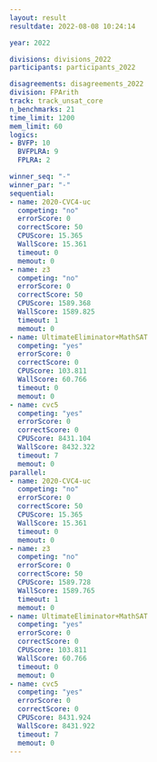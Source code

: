 ```yaml
---
layout: result
resultdate: 2022-08-08 10:24:14

year: 2022

divisions: divisions_2022
participants: participants_2022

disagreements: disagreements_2022
division: FPArith
track: track_unsat_core
n_benchmarks: 21
time_limit: 1200
mem_limit: 60
logics:
- BVFP: 10
  BVFPLRA: 9
  FPLRA: 2

winner_seq: "-"
winner_par: "-"
sequential:
- name: 2020-CVC4-uc
  competing: "no"
  errorScore: 0
  correctScore: 50
  CPUScore: 15.365
  WallScore: 15.361
  timeout: 0
  memout: 0
- name: z3
  competing: "no"
  errorScore: 0
  correctScore: 50
  CPUScore: 1589.368
  WallScore: 1589.825
  timeout: 1
  memout: 0
- name: UltimateEliminator+MathSAT
  competing: "yes"
  errorScore: 0
  correctScore: 0
  CPUScore: 103.811
  WallScore: 60.766
  timeout: 0
  memout: 0
- name: cvc5
  competing: "yes"
  errorScore: 0
  correctScore: 0
  CPUScore: 8431.104
  WallScore: 8432.322
  timeout: 7
  memout: 0
parallel:
- name: 2020-CVC4-uc
  competing: "no"
  errorScore: 0
  correctScore: 50
  CPUScore: 15.365
  WallScore: 15.361
  timeout: 0
  memout: 0
- name: z3
  competing: "no"
  errorScore: 0
  correctScore: 50
  CPUScore: 1589.728
  WallScore: 1589.765
  timeout: 1
  memout: 0
- name: UltimateEliminator+MathSAT
  competing: "yes"
  errorScore: 0
  correctScore: 0
  CPUScore: 103.811
  WallScore: 60.766
  timeout: 0
  memout: 0
- name: cvc5
  competing: "yes"
  errorScore: 0
  correctScore: 0
  CPUScore: 8431.924
  WallScore: 8431.922
  timeout: 7
  memout: 0
---
```


